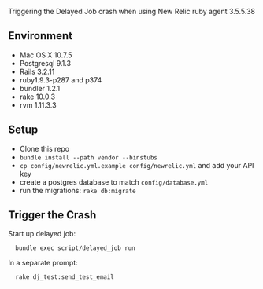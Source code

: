 Triggering the Delayed Job crash when using New Relic ruby agent 3.5.5.38

Environment
-----------
* Mac OS X 10.7.5
* Postgresql 9.1.3
* Rails 3.2.11
* ruby1.9.3-p287 and p374
* bundler 1.2.1
* rake 10.0.3
* rvm 1.11.3.3

Setup
-----
* Clone this repo
* ```bundle install --path vendor --binstubs```
* ```cp config/newrelic.yml.example config/newrelic.yml``` and add your API key
* create a postgres database to match ```config/database.yml```
* run the migrations:  ```rake db:migrate```

Trigger the Crash
-----------------
Start up delayed job:

```
  bundle exec script/delayed_job run
```

In a separate prompt:

```
  rake dj_test:send_test_email
```